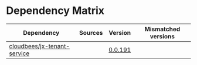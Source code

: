 # Dependency Matrix

Dependency | Sources | Version | Mismatched versions
---------- | ------- | ------- | -------------------
[cloudbees/jx-tenant-service](https://github.com/cloudbees/jx-tenant-service) |  | [0.0.191](https://github.com/cloudbees/jx-tenant-service/releases/tag/v0.0.191) | 
